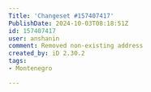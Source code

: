 ```yaml
---
Title: 'Changeset #157407417'
PublishDate: 2024-10-03T08:18:51Z
id: 157407417
user: anshanin
comment: Removed non-existing address
created_by: iD 2.30.2
tags:
- Montenegro

---
```

